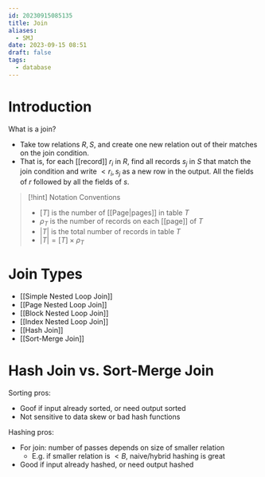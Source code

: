 ```yaml
---
id: 20230915085135
title: Join
aliases:
  - SMJ
date: 2023-09-15 08:51
draft: false
tags:
  - database
---
```

# Introduction

What is a join? 
- Take tow relations $R, S$, and create one new relation out of their matches on the join condition.
- That is, for each [[record]] $r_i$ in $R$, find all records $s_j$ in $S$ that match the join condition and write $< r_i,s_j$ as a new row in the output. All the fields of $r$ followed by all the fields of $s$. 

> [!hint] Notation Conventions
> -  $[T]$ is the number of [[Page|pages]] in table $T$
> - $\rho_T$ is the number of records on each [[page]] of $T$
> - $|T|$ is the total number of records in table $T$
> - $|T| = [T] \times \rho_T$

# Join Types

- [[Simple Nested Loop Join]]
- [[Page Nested Loop Join]]
- [[Block Nested Loop Join]]
- [[Index Nested Loop Join]]
- [[Hash Join]]
- [[Sort-Merge Join]]

# Hash Join vs. Sort-Merge Join

Sorting pros:
- Goof if input already sorted, or need output sorted
- Not sensitive to data skew or bad hash functions

Hashing pros:
- For join: number of passes depends on size of smaller relation
	- E.g. if smaller relation is $<B$, naive/hybrid hashing is great
- Good if input already hashed, or need output hashed
